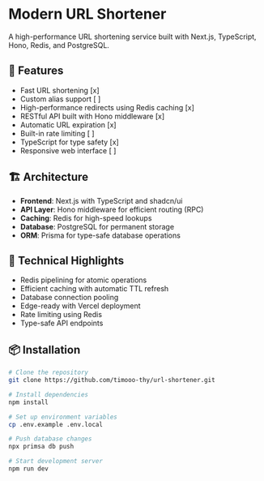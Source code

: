 # Modern URL Shortener

A high-performance URL shortening service built with Next.js, TypeScript, Hono, Redis, and PostgreSQL.

## 🚀 Features

- Fast URL shortening [x]
- Custom alias support [ ]
- High-performance redirects using Redis caching [x]
- RESTful API built with Hono middleware [x]
- Automatic URL expiration [x]
- Built-in rate limiting [ ]
- TypeScript for type safety [x]
- Responsive web interface [ ]

## 🏗️ Architecture

- **Frontend**: Next.js with TypeScript and shadcn/ui
- **API Layer**: Hono middleware for efficient routing (RPC)
- **Caching**: Redis for high-speed lookups
- **Database**: PostgreSQL for permanent storage
- **ORM**: Prisma for type-safe database operations

## 🔧 Technical Highlights

- Redis pipelining for atomic operations
- Efficient caching with automatic TTL refresh
- Database connection pooling
- Edge-ready with Vercel deployment
- Rate limiting using Redis
- Type-safe API endpoints

## 📦 Installation

```bash
# Clone the repository
git clone https://github.com/timooo-thy/url-shortener.git

# Install dependencies
npm install

# Set up environment variables
cp .env.example .env.local

# Push database changes
npx primsa db push

# Start development server
npm run dev
```
